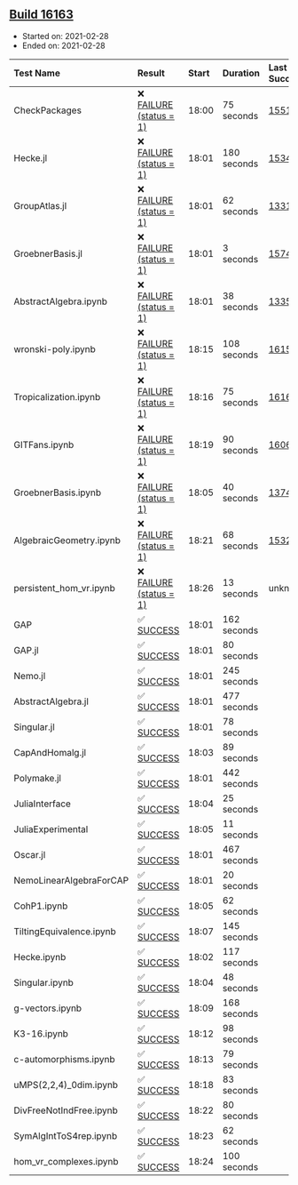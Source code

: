 ## [Build 16163](https://oscarci.mathematik.uni-kl.de/job/oscar/16163/)

* Started on: 2021-02-28
* Ended on: 2021-02-28

| Test Name    | Result | Start | Duration | Last Success | First Failure |
|:-------------|:-------|:------|:---------|:-------------|:--------------|
| CheckPackages | ❌ [FAILURE (status = 1)](https://oscarci.mathematik.uni-kl.de/job/oscar/16163/artifact/logs/build-16163/CheckPackages.log) | 18:00 | 75 seconds | [15514](https://oscarci.mathematik.uni-kl.de/job/oscar/15514/) | [15515](https://oscarci.mathematik.uni-kl.de/job/oscar/15515/) |
| Hecke.jl | ❌ [FAILURE (status = 1)](https://oscarci.mathematik.uni-kl.de/job/oscar/16163/artifact/logs/build-16163/Hecke.jl.log) | 18:01 | 180 seconds | [15344](https://oscarci.mathematik.uni-kl.de/job/oscar/15344/) | [15348](https://oscarci.mathematik.uni-kl.de/job/oscar/15348/) |
| GroupAtlas.jl | ❌ [FAILURE (status = 1)](https://oscarci.mathematik.uni-kl.de/job/oscar/16163/artifact/logs/build-16163/GroupAtlas.jl.log) | 18:01 | 62 seconds | [13311](https://oscarci.mathematik.uni-kl.de/job/oscar/13311/) | [13312](https://oscarci.mathematik.uni-kl.de/job/oscar/13312/) |
| GroebnerBasis.jl | ❌ [FAILURE (status = 1)](https://oscarci.mathematik.uni-kl.de/job/oscar/16163/artifact/logs/build-16163/GroebnerBasis.jl.log) | 18:01 | 3 seconds | [15745](https://oscarci.mathematik.uni-kl.de/job/oscar/15745/) | [15746](https://oscarci.mathematik.uni-kl.de/job/oscar/15746/) |
| AbstractAlgebra.ipynb | ❌ [FAILURE (status = 1)](https://oscarci.mathematik.uni-kl.de/job/oscar/16163/artifact/logs/build-16163/AbstractAlgebra.ipynb.log) | 18:01 | 38 seconds | [13355](https://oscarci.mathematik.uni-kl.de/job/oscar/13355/) | [13356](https://oscarci.mathematik.uni-kl.de/job/oscar/13356/) |
| wronski-poly.ipynb | ❌ [FAILURE (status = 1)](https://oscarci.mathematik.uni-kl.de/job/oscar/16163/artifact/logs/build-16163/wronski-poly.ipynb.log) | 18:15 | 108 seconds | [16155](https://oscarci.mathematik.uni-kl.de/job/oscar/16155/) | [16156](https://oscarci.mathematik.uni-kl.de/job/oscar/16156/) |
| Tropicalization.ipynb | ❌ [FAILURE (status = 1)](https://oscarci.mathematik.uni-kl.de/job/oscar/16163/artifact/logs/build-16163/Tropicalization.ipynb.log) | 18:16 | 75 seconds | [16160](https://oscarci.mathematik.uni-kl.de/job/oscar/16160/) | [16161](https://oscarci.mathematik.uni-kl.de/job/oscar/16161/) |
| GITFans.ipynb | ❌ [FAILURE (status = 1)](https://oscarci.mathematik.uni-kl.de/job/oscar/16163/artifact/logs/build-16163/GITFans.ipynb.log) | 18:19 | 90 seconds | [16068](https://oscarci.mathematik.uni-kl.de/job/oscar/16068/) | [16069](https://oscarci.mathematik.uni-kl.de/job/oscar/16069/) |
| GroebnerBasis.ipynb | ❌ [FAILURE (status = 1)](https://oscarci.mathematik.uni-kl.de/job/oscar/16163/artifact/logs/build-16163/GroebnerBasis.ipynb.log) | 18:05 | 40 seconds | [13748](https://oscarci.mathematik.uni-kl.de/job/oscar/13748/) | [13749](https://oscarci.mathematik.uni-kl.de/job/oscar/13749/) |
| AlgebraicGeometry.ipynb | ❌ [FAILURE (status = 1)](https://oscarci.mathematik.uni-kl.de/job/oscar/16163/artifact/logs/build-16163/AlgebraicGeometry.ipynb.log) | 18:21 | 68 seconds | [15322](https://oscarci.mathematik.uni-kl.de/job/oscar/15322/) | [15323](https://oscarci.mathematik.uni-kl.de/job/oscar/15323/) |
| persistent_hom_vr.ipynb | ❌ [FAILURE (status = 1)](https://oscarci.mathematik.uni-kl.de/job/oscar/16163/artifact/logs/build-16163/persistent_hom_vr.ipynb.log) | 18:26 | 13 seconds | unknown | unknown |
| GAP | ✅ [SUCCESS](https://oscarci.mathematik.uni-kl.de/job/oscar/16163/artifact/logs/build-16163/GAP.log) | 18:01 | 162 seconds |  |  |
| GAP.jl | ✅ [SUCCESS](https://oscarci.mathematik.uni-kl.de/job/oscar/16163/artifact/logs/build-16163/GAP.jl.log) | 18:01 | 80 seconds |  |  |
| Nemo.jl | ✅ [SUCCESS](https://oscarci.mathematik.uni-kl.de/job/oscar/16163/artifact/logs/build-16163/Nemo.jl.log) | 18:01 | 245 seconds |  |  |
| AbstractAlgebra.jl | ✅ [SUCCESS](https://oscarci.mathematik.uni-kl.de/job/oscar/16163/artifact/logs/build-16163/AbstractAlgebra.jl.log) | 18:01 | 477 seconds |  |  |
| Singular.jl | ✅ [SUCCESS](https://oscarci.mathematik.uni-kl.de/job/oscar/16163/artifact/logs/build-16163/Singular.jl.log) | 18:01 | 78 seconds |  |  |
| CapAndHomalg.jl | ✅ [SUCCESS](https://oscarci.mathematik.uni-kl.de/job/oscar/16163/artifact/logs/build-16163/CapAndHomalg.jl.log) | 18:03 | 89 seconds |  |  |
| Polymake.jl | ✅ [SUCCESS](https://oscarci.mathematik.uni-kl.de/job/oscar/16163/artifact/logs/build-16163/Polymake.jl.log) | 18:01 | 442 seconds |  |  |
| JuliaInterface | ✅ [SUCCESS](https://oscarci.mathematik.uni-kl.de/job/oscar/16163/artifact/logs/build-16163/JuliaInterface.log) | 18:04 | 25 seconds |  |  |
| JuliaExperimental | ✅ [SUCCESS](https://oscarci.mathematik.uni-kl.de/job/oscar/16163/artifact/logs/build-16163/JuliaExperimental.log) | 18:05 | 11 seconds |  |  |
| Oscar.jl | ✅ [SUCCESS](https://oscarci.mathematik.uni-kl.de/job/oscar/16163/artifact/logs/build-16163/Oscar.jl.log) | 18:01 | 467 seconds |  |  |
| NemoLinearAlgebraForCAP | ✅ [SUCCESS](https://oscarci.mathematik.uni-kl.de/job/oscar/16163/artifact/logs/build-16163/NemoLinearAlgebraForCAP.log) | 18:01 | 20 seconds |  |  |
| CohP1.ipynb | ✅ [SUCCESS](https://oscarci.mathematik.uni-kl.de/job/oscar/16163/artifact/logs/build-16163/CohP1.ipynb.log) | 18:05 | 62 seconds |  |  |
| TiltingEquivalence.ipynb | ✅ [SUCCESS](https://oscarci.mathematik.uni-kl.de/job/oscar/16163/artifact/logs/build-16163/TiltingEquivalence.ipynb.log) | 18:07 | 145 seconds |  |  |
| Hecke.ipynb | ✅ [SUCCESS](https://oscarci.mathematik.uni-kl.de/job/oscar/16163/artifact/logs/build-16163/Hecke.ipynb.log) | 18:02 | 117 seconds |  |  |
| Singular.ipynb | ✅ [SUCCESS](https://oscarci.mathematik.uni-kl.de/job/oscar/16163/artifact/logs/build-16163/Singular.ipynb.log) | 18:04 | 48 seconds |  |  |
| g-vectors.ipynb | ✅ [SUCCESS](https://oscarci.mathematik.uni-kl.de/job/oscar/16163/artifact/logs/build-16163/g-vectors.ipynb.log) | 18:09 | 168 seconds |  |  |
| K3-16.ipynb | ✅ [SUCCESS](https://oscarci.mathematik.uni-kl.de/job/oscar/16163/artifact/logs/build-16163/K3-16.ipynb.log) | 18:12 | 98 seconds |  |  |
| c-automorphisms.ipynb | ✅ [SUCCESS](https://oscarci.mathematik.uni-kl.de/job/oscar/16163/artifact/logs/build-16163/c-automorphisms.ipynb.log) | 18:13 | 79 seconds |  |  |
| uMPS(2,2,4)_0dim.ipynb | ✅ [SUCCESS](https://oscarci.mathematik.uni-kl.de/job/oscar/16163/artifact/logs/build-16163/uMPS-2-2-4-_0dim.ipynb.log) | 18:18 | 83 seconds |  |  |
| DivFreeNotIndFree.ipynb | ✅ [SUCCESS](https://oscarci.mathematik.uni-kl.de/job/oscar/16163/artifact/logs/build-16163/DivFreeNotIndFree.ipynb.log) | 18:22 | 80 seconds |  |  |
| SymAlgIntToS4rep.ipynb | ✅ [SUCCESS](https://oscarci.mathematik.uni-kl.de/job/oscar/16163/artifact/logs/build-16163/SymAlgIntToS4rep.ipynb.log) | 18:23 | 62 seconds |  |  |
| hom_vr_complexes.ipynb | ✅ [SUCCESS](https://oscarci.mathematik.uni-kl.de/job/oscar/16163/artifact/logs/build-16163/hom_vr_complexes.ipynb.log) | 18:24 | 100 seconds |  |  |
